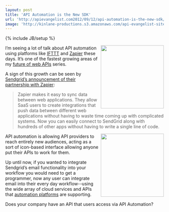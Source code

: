 ```yaml
---
layout: post
title: 'API Automation is the New SDK'
url: 'http://apievangelist.com2012/09/12/api-automation-is-the-new-sdk/'
image: 'http://kinlane-productions.s3.amazonaws.com/api-evangelist-site/blog/zapier-sendgrid.png'
---
```

{% include JB/setup %}
<p>
     <a href="https://zapier.com/" target="_blank"><img src="https://s3.amazonaws.com/kinlane-productions/api-evangelist/zapier/zapier-logo.jpeg"  width="200" align="right" /></a>
</p>
<p>
     <a href="https://zapier.com/" target="_blank"></a>
</p>
<p>
     I’m seeing a lot of talk about API automation using platforms like <a title="IFTTT" href="https://ifttt.com/dashboard">IFTTT</a> and <a title="Zapier" href="https://zapier.com/">Zapier</a> these days. It’s one of the fastest growing areas of my <a title="future of web APIs" href="http://apievangelist.com/2012/07/27/what-is-the-future-of-web-apis/">future of web APIs</a> series.
</p>
<p>
     A sign of this growth can be seen by <a title="Sendgrid’s announcement of their partnership with Zapier" href="http://sendgrid.com/blog/sync-data-between-applications/">Sendgrid’s announcement of their partnership with Zapier</a>:
</p>
<blockquote>
     Zapier makes it easy to sync data between web applications. They allow SaaS users to create integrations that push data between different web applications without having to waste time coming up with complicated systems. Now you can easily connect to SendGrid along with hundreds of other apps without having to write a single line of code.
</blockquote>
<p>
     <a href="http://sendgrid.com/" target="_blank"><img src="https://s3.amazonaws.com/kinlane-productions/api-evangelist/sendgrid/sendgrid.jpeg"  width="200" align="right" /></a>
</p>
<p>
     API automation is allowing API providers to reach entirely new audiences, acting as a sort of icon-based interface allowing anyone put their APIs to work for them.
</p>
<p>
     Up until now, if you wanted to integrate Sendgrid’s email functionality into your workflow you would need to get a programmer, now any user can integrate email into their every day workflow--using the wide array of cloud services and APIs that <a title="automation platforms" href="http://apievangelist.com/2012/08/21/api-automation-platforms/">automation platforms</a> are supporting.
</p>
<p>
     Does your company have an API that users access via API Automation?
</p>
